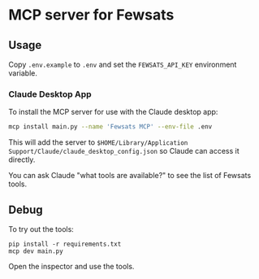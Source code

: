 # MCP server for Fewsats

## Usage

Copy `.env.example` to `.env` and set the `FEWSATS_API_KEY` environment variable.

### Claude Desktop App

To install the MCP server for use with the Claude desktop app:

```bash
mcp install main.py --name 'Fewsats MCP' --env-file .env
```

This will add the server to `$HOME/Library/Application Support/Claude/claude_desktop_config.json` so Claude can access it directly.

You can ask Claude "what tools are available?" to see the list of Fewsats tools.



## Debug 

To try out the tools:

```
pip install -r requirements.txt
mcp dev main.py
```

Open the inspector and use the tools. 




